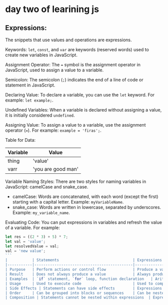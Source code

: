 # day two of learining js 
## Expressions: 
The snippets that use values and operations are expressions. 

Keywords: 
`let`, `const`, and `var` are keywords (reserved words) used to create new variables in JavaScript. 

Assignment Operator: 
The `=` symbol is the assignment operator in JavaScript, used to assign a value to a variable. 

Semicolon: 
The semicolon (`;`) indicates the end of a line of code or statement in JavaScript. 

Declaring Value: 
To declare a variable, you can use the `let` keyword. For example: `let example;`. 

Undefined Variables: 
When a variable is declared without assigning a value, it is initially considered `undefined`. 

Assigning Value: 
To assign a value to a variable, use the assignment operator (`=`). For example: `example = 'firas';`. 

Table for Data:

| Variable | Value              |
|----------|--------------------|
| thing    | 'value'            |
| varr     | 'you are good man' |

Variable Naming Styles: 
There are two styles for naming variables in JavaScript: camelCase and snake_case. 
- camelCase: Words are concatenated, with each word (except the first) starting with a capital letter. Example: `myVariableName`.
- snake_case: Words are written in lowercase, separated by underscores. Example: `my_variable_name`.

Evaluating Code: 
You can put expressions in variables and refresh the value of a variable. For example: 
````javascript
let res = ((2 * 3) + 5) * 7;
let val = 'value';
let resolvedValue = val;
val = 'new value';
```
|           | Statements                                 | Expressions                                 |
|-----------|--------------------------------------------|---------------------------------------------|
| Purpose   | Perform actions or control flow            | Produce a value                             |
| Result    | Does not always produce a value            | Always produces a value                      |
| Examples  | `if` statement, `for` loop, function declaration   | Arithmetic operations, function calls, variable assignments |
| Usage     | Used to execute code                       | Used to compute values                       |
| Side Effects | Statements can have side effects        | Expressions are generally side effect-free   |
| Order     | Can be grouped into blocks or sequences    | Can be nested or combined within statements |
| Composition | Statements cannot be nested within expressions  | Expressions can be nested within statements |
